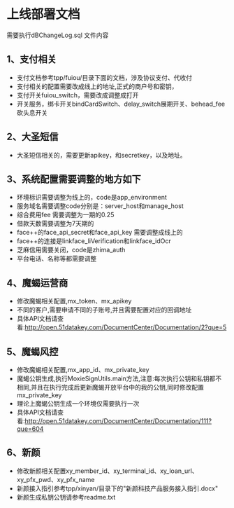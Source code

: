 # 上线部署文档

需要执行dBChangeLog.sql 文件内容

## 1、支付相关
- 支付文档参考tpp/fuiou/目录下面的文档，涉及协议支付、代收付
-  支付相关的配置需要改成线上的地址,正式的商户号和密钥，
-  支付开关fuiou_switch，需要改成调整成打开
- 开关服务，绑卡开关bindCardSwitch、delay_switch展期开关、behead_fee 砍头息开关

## 2、大圣短信
- 大圣短信相关的，需要更新apikey，和secretkey，以及地址。

## 3、系统配置需要调整的地方如下

-  环境标识需要调整为线上的，code是app_environment
-  服务域名需要调整code分别是：server_host和manage_host
-  综合费用fee 需要调整为一期的0.25
-  借款天数需要调整为7天期的
-  face++的face_api_secret和face_api_key 需要调整成线上的
-  face++的连接是linkface_liVerification和linkface_idOcr
-  芝麻信用需要关闭，code是zhima_auth
-  平台电话、名称等都需要调整

## 4、魔蝎运营商
- 修改魔蝎相关配置,mx_token、mx_apikey
- 不同的客户,需要申请不同的子账号,并且需要配置对应的回调地址
- 具体API文档请查看:http://open.51datakey.com/DocumentCenter/Documentation/2?que=5

## 5、魔蝎风控
- 修改魔蝎相关配置,mx_app_id、mx_private_key
- 魔蝎公钥生成,执行MoxieSignUtils.main方法,注意:每次执行公钥和私钥都不相同,并且在执行完成后更新魔蝎开放平台中的我的公钥,同时修改配置mx_private_key
- 理论上魔蝎公钥生成一个环境仅需要执行一次
- 具体API文档请查看:http://open.51datakey.com/DocumentCenter/Documentation/111?que=604

## 6、新颜
- 修改新颜相关配置xy_member_id、xy_terminal_id、xy_loan_url、xy_pfx_pwd、xy_pfx_name
- 新颜接入指引参考tpp/xinyan/目录下的"新颜科技产品服务接入指引.docx"
- 新颜生成私钥公钥请参考readme.txt